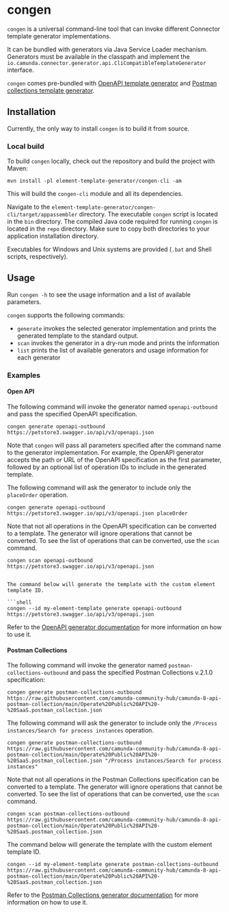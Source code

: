# congen

`congen` is a universal command-line tool that can invoke different Connector template generator implementations.

It can be bundled with generators via Java Service Loader mechanism. Generators must be available in the classpath
and implement the `io.camunda.connector.generator.api.CliCompatibleTemplateGenerator` interface.

`congen` comes pre-bundled with [OpenAPI template generator](../openapi-parser) and [Postman collections template generator](../postman-collections-parser).

## Installation

Currently, the only way to install `congen` is to build it from source.

### Local build

To build `congen` locally, check out the repository and build the project with Maven:

```shell
mvn install -pl element-template-generator/congen-cli -am
```

This will build the `congen-cli` module and all its dependencies.

Navigate to the `element-template-generator/congen-cli/target/appassembler` directory.
The executable `congen` script is located in the `bin` directory. The compiled Java code required for
running `congen` is located in the `repo` directory. Make sure to copy both directories to your application installation directory.

Executables for Windows and Unix systems are provided (`.bat` and Shell scripts, respectively).

## Usage

Run `congen -h` to see the usage information and a list of available parameters.

`congen` supports the following commands:
- `generate` invokes the selected generator implementation and prints the generated template to the standard output.
- `scan` invokes the generator in a dry-run mode and prints the information
- `list` prints the list of available generators and usage information for each generator

### Examples

#### Open API

The following command will invoke the generator named `openapi-outbound` and pass the specified OpenAPI specification.

```shell
congen generate openapi-outbound https://petstore3.swagger.io/api/v3/openapi.json
```

Note that `congen` will pass all parameters specified after the command name to the generator implementation.
For example, the OpenAPI generator accepts the path or URL of the OpenAPI specification as the first parameter,
followed by an optional list of operation IDs to include in the generated template.

The following command will ask the generator to include only the `placeOrder` operation.

```shell
congen generate openapi-outbound https://petstore3.swagger.io/api/v3/openapi.json placeOrder
```

Note that not all operations in the OpenAPI specification can be converted to a template. The generator will
ignore operations that cannot be converted. To see the list of operations that can be converted, use the `scan` command.

```shell
congen scan openapi-outbound https://petstore3.swagger.io/api/v3/openapi.json
```

```shell

The command below will generate the template with the custom element template ID.

```shell
congen --id my-element-template generate openapi-outbound https://petstore3.swagger.io/api/v3/openapi.json
```

Refer to the [OpenAPI generator documentation](../openapi-parser/README.md) for more information on
how to use it.

#### Postman Collections

The following command will invoke the generator named `postman-collections-outbound` and pass the specified Postman Collections v.2.1.0 specification:

```shell
congen generate postman-collections-outbound https://raw.githubusercontent.com/camunda-community-hub/camunda-8-api-postman-collection/main/Operate%20Public%20API%20-%20SaaS.postman_collection.json
```

The following command will ask the generator to include only the `/Process instances/Search for process instances` operation.

```shell
congen generate postman-collections-outbound https://raw.githubusercontent.com/camunda-community-hub/camunda-8-api-postman-collection/main/Operate%20Public%20API%20-%20SaaS.postman_collection.json "/Process instances/Search for process instances"
```

Note that not all operations in the Postman Collections specification can be converted to a template. The generator will
ignore operations that cannot be converted. To see the list of operations that can be converted, use the `scan` command.

```shell
congen scan postman-collections-outbound https://raw.githubusercontent.com/camunda-community-hub/camunda-8-api-postman-collection/main/Operate%20Public%20API%20-%20SaaS.postman_collection.json
```

The command below will generate the template with the custom element template ID.

```shell
congen --id my-element-template generate postman-collections-outbound https://raw.githubusercontent.com/camunda-community-hub/camunda-8-api-postman-collection/main/Operate%20Public%20API%20-%20SaaS.postman_collection.json
```

Refer to the [Postman Collections generator documentation](../postman-collections-parser/README.md) for more information on
how to use it.
